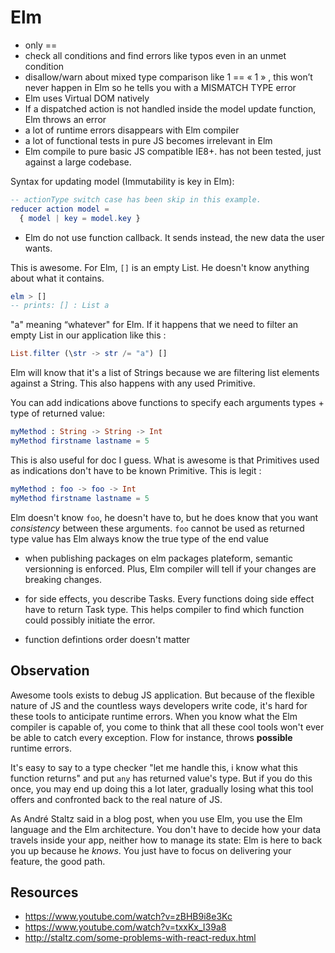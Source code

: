 # Elm

- only ==
- check all conditions and find errors like typos even in an unmet condition
- disallow/warn about mixed type comparison like 1 == « 1 » , this won’t never happen in Elm so he tells you with a MISMATCH TYPE error
- Elm uses Virtual DOM natively
- If a dispatched action is not handled inside the model update function, Elm throws an error
- a lot of runtime errors disappears with Elm compiler
- a lot of functional tests in pure JS becomes irrelevant in Elm
- Elm compile to pure basic JS compatible IE8+. has not been tested, just against a large codebase.

Syntax for updating model (Immutability is key in Elm):
```Elm
-- actionType switch case has been skip in this example.
reducer action model =
  { model | key = model.key }
```

- Elm do not use function callback. It sends instead, the new data the user wants.

This is awesome. For Elm, `[]` is an empty List. He doesn't know anything about what it contains.
```Elm
elm > []
-- prints: [] : List a
```
"a" meaning “whatever" for Elm.
If it happens that we need to filter an empty List in our application like this :
```Elm
List.filter (\str -> str /= "a") []
```
Elm will know that it's a list of Strings because we are filtering list elements against a String. This also happens with any used Primitive.


You can add indications above functions to specify each arguments types + type of returned value:
```Elm
myMethod : String -> String -> Int
myMethod firstname lastname = 5
```
This is also useful for doc I guess.
What is awesome is that Primitives used as indications don't have to be known Primitive.
This is legit :
```Elm
myMethod : foo -> foo -> Int
myMethod firstname lastname = 5
```
Elm doesn't know `foo`, he doesn't have to, but he does know that you want _consistency_ between these arguments.
`foo` cannot be used as returned type value has Elm always know the true type of the end value

- when publishing packages on elm packages plateform, semantic versionning is enforced. Plus, Elm compiler will tell if your changes are breaking changes.

- for side effects, you describe Tasks. Every functions doing  side effect have to return Task type. This helps compiler to find which function could possibly initiate the error.

- function defintions order doesn't matter

## Observation
Awesome tools exists to debug JS application. But because of the flexible nature of JS and the countless ways developers write code, it's hard for these tools to anticipate runtime errors.
When you know what the Elm compiler is capable of, you come to think that all these cool tools won't ever be able to catch every exception. Flow for instance, throws __possible__ runtime errors.

It's easy to say to a type checker "let me handle this, i know what this function returns" and put `any` has returned value's type. But if you do this once, you may end up doing this a lot later, gradually losing what this tool offers and confronted back to the real nature of JS.

As André Staltz said in a blog post, when you use Elm, you use the Elm language and the Elm architecture. You don't have to decide how your data travels inside your app, neither how to manage its state: Elm is here to back you up because he _knows_. You just have to focus on delivering your feature, the good path.

## Resources
- https://www.youtube.com/watch?v=zBHB9i8e3Kc
- https://www.youtube.com/watch?v=txxKx_I39a8
- http://staltz.com/some-problems-with-react-redux.html
